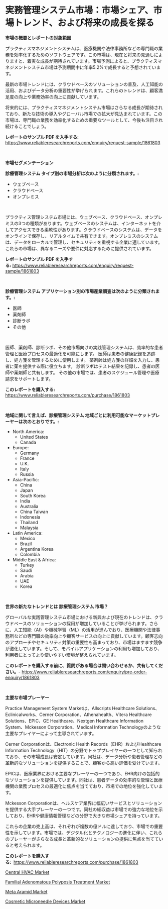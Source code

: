<p><h1>実務管理システム市場：市場シェア、市場トレンド、および将来の成長を探る</h1></p><p><strong>市場の概要とレポートの対象範囲</strong></p>
<p><p>プラクティスマネジメントシステムは、医療機関や法律事務所などの専門職の業務を効率化するためのソフトウェアです。この市場は、現在と将来の見通しによりますと、着実な成長が期待されています。市場予測によると、プラクティスマネジメントシステム市場は予測期間中に年率5.2%で成長すると予想されています。</p><p>最新の市場トレンドには、クラウドベースのソリューションの普及、人工知能の活用、およびデータ分析の重要性が挙げられます。これらのトレンドは、顧客満足度の向上や業務効率の向上に貢献しています。</p><p>将来的には、プラクティスマネジメントシステム市場はさらなる成長が期待されており、新たな技術の導入やグローバル市場での拡大が見込まれています。この市場は、専門職の業務を効率化するための重要なツールとして、今後も注目され続けることでしょう。</p></p>
<p><strong>レポートのサンプル PDF を入手する:</strong> <a href="https://www.reliableresearchreports.com/enquiry/request-sample/1861803">https://www.reliableresearchreports.com/enquiry/request-sample/1861803</a></p>
<p>&nbsp;</p>
<p><strong>市場セグメンテーション</strong></p>
<p><strong>診療管理システム タイプ別の市場分析は次のように分類されます。:</strong></p>
<p><ul><li>ウェブベース</li><li>クラウドベース</li><li>オンプレミス</li></ul></p>
<p>&nbsp;</p>
<p><p>プラクティス管理システム市場には、ウェブベース、クラウドベース、オンプレミスの3つの種類があります。ウェブベースのシステムは、インターネットを介してアクセスできる柔軟性があります。クラウドベースのシステムは、データをオンラインで保存し、リアルタイムで共有できます。オンプレミスのシステムは、データをローカルで管理し、セキュリティを重視する企業に適しています。これらの市場は、異なるニーズや要件に対応するために提供されています。</p></p>
<p><strong>レポートのサンプル PDF を入手する:</strong>&nbsp;<a href="https://www.reliableresearchreports.com/enquiry/request-sample/1861803">https://www.reliableresearchreports.com/enquiry/request-sample/1861803</a></p>
<p>&nbsp;</p>
<p><strong> 診療管理システム アプリケーション別の市場産業調査は次のように分類されます。:</strong></p>
<p><ul><li>医師</li><li>薬剤師</li><li>診断ラボ</li><li>その他</li></ul></p>
<p>&nbsp;</p>
<p><p>医師、薬剤師、診断ラボ、その他市場向けの実践管理システムは、効率的な患者管理と医療プロセスの最適化を可能にします。 医師は患者の健康記録を追跡し、処方箋を管理するために使用します。 薬剤師は処方箋の詳細を入力し、患者に薬を提供する際に役立ちます。 診断ラボはテスト結果を記録し、患者の医師や薬剤師と共有します。 その他の市場では、患者のスケジュール管理や医療請求をサポートします。</p></p>
<p><strong>このレポートを購入する:</strong>&nbsp; <a href="https://www.reliableresearchreports.com/purchase/1861803">https://www.reliableresearchreports.com/purchase/1861803</a></p>
<p>&nbsp;</p>
<p><strong>地域に関して言えば、診療管理システム 地域ごとに利用可能なマーケットプレーヤーは次のとおりです。:</strong></p>
<p><ul>
    <li>
        North America:
        <ul>
            <li>United States</li>
            <li>Canada</li>
        </ul>
    </li>
    <li>
        Europe:
        <ul>
            <li>Germany</li>
            <li>France</li>
            <li>U.K.</li>
            <li>Italy</li>
            <li>Russia</li>
        </ul>
    </li>
    <li>
        Asia-Pacific:
        <ul>
            <li>China</li>
            <li>Japan</li>
            <li>South Korea</li>
            <li>India</li>
            <li>Australia</li>
            <li>China Taiwan</li>
            <li>Indonesia</li>
            <li>Thailand</li>
            <li>Malaysia</li>
        </ul>
    </li>
    <li>
        Latin America:
        <ul>
            <li>Mexico</li>
            <li>Brazil</li>
            <li>Argentina Korea</li>
            <li>Colombia</li>
        </ul>
    </li>
    <li>
        Middle East & Africa:
        <ul>
            <li>Turkey</li>
            <li>Saudi</li>
            <li>Arabia</li>
            <li>UAE</li>
            <li>Korea</li>
        </ul>
    </li>
    </ul></p>
<p>&nbsp;</p>
<p><strong>世界の新たなトレンドとは 診療管理システム 市場？</strong></p>
<p><p>グローバルな実践管理システム市場における新興および現在のトレンドは、クラウドベースのソリューションの採用が増加していることが挙げられます。さらに、人工知能（AI）や機械学習（ML）の活用が進んでおり、医療機関や法律事務所などの専門職の効率向上や顧客サービスの向上に貢献しています。顧客志向のアプローチやセキュリティ対策の重要性も高まっており、市場はますます競争が激化しています。そして、モバイルアプリケーションの利用も増加しており、利用者にとってより使いやすい環境が整えられています。</p></p>
<p><strong>このレポートを購入する前に、質問がある場合は問い合わせるか、共有してください。</strong>- <a href="https://www.reliableresearchreports.com/enquiry/pre-order-enquiry/1861803">https://www.reliableresearchreports.com/enquiry/pre-order-enquiry/1861803</a></p>
<p>&nbsp;</p>
<p><strong>主要な市場プレーヤー</strong></p>
<p><p>Practice Management System Marketは、Allscripts Healthcare Solutions、Eclinicalworks、Cerner Corporation、Athenahealth、Vitera Healthcare Solutions、EPIC、GE Healthcare、Nextgen Healthcare Information System、Mckesson Corporation、Medical Information Technologyのような主要なプレイヤーによって主導されています。</p><p>Cerner Corporationは、Electronic Health Records（EHR）およびHealthcare Information Technology（HIT）の分野でトッププレイヤーの一つとして知られており、その市場成長は安定しています。同社は、データ分析や患者管理などの革新的なソリューションを提供することで、顧客から高い評価を受けています。</p><p>EPICは、医療業界における主要なプレーヤーの一つであり、EHR向けの包括的なソリューションを提供しています。同社は、患者データの効率的な管理と医療機関の業務プロセスの最適化に焦点を当てており、市場での地位を強化しています。</p><p>Mckesson Corporationは、ヘルスケア業界に幅広いサービスとソリューションを提供する大手プレーヤーの一つです。同社の総収益は市場での強力な地位を示しており、EHRや健康情報管理などの分野で大きな市場シェアを持っています。</p><p>これらの企業の売上高は、それぞれが複数の億ドルに達しており、市場での重要性を示しています。市場では、デジタル化とテクノロジーの進化に伴い、これらのプレーヤーがさらなる成長と革新的なソリューションの提供に焦点を当てていると考えられます。</p></p>
<p><strong>このレポートを購入する:</strong>&nbsp;&nbsp;<a href="https://www.reliableresearchreports.com/purchase/1861803">https://www.reliableresearchreports.com/purchase/1861803</a></p>
<p><p><a href="https://lydian-appliance-61d.notion.site/Central-HVAC-Market-Research-Report-Unlocks-Analysis-on-the-Market-Financial-Status-Market-Size-an-a6837e8d6fde4b569995fe5cf541341e">Central HVAC Market</a></p><p><a href="https://view.publitas.com/reportprime-1/decoding-the-familial-adenomatous-polyposis-treatment-market-a-deep-dive-into-the-latest-market-trends-market-segmentation-and-competitive-analysis/">Familial Adenomatous Polyposis Treatment Market</a></p><p><a href="https://github.com/Sherrillcrooksxa8i18ucf2m/Market-Research-Report-List-1/blob/main/meta-aramid-market.md">Meta Aramid Market</a></p><p><a href="https://view.publitas.com/reportprime-1/cosmetic-microneedle-devices-market-size-global-industry-overview-market-segmentation-and-forecast-2023-to-2030/">Cosmetic Microneedle Devices Market</a></p></p>